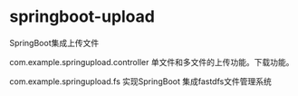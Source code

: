 # springboot-upload
SpringBoot集成上传文件

com.example.springupload.controller
单文件和多文件的上传功能。下载功能。

com.example.springupload.fs
实现SpringBoot 集成fastdfs文件管理系统
